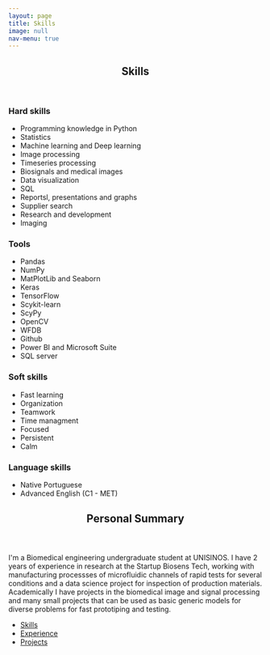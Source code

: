 ```yaml
---
layout: page
title: Skills
image: null
nav-menu: true
---
```


<!-- Main -->
<div id="main" class="alt">

<!-- One -->
<section id="one">
	<div class="inner">
		<header class="major">
			<h1>Skills</h1>
		</header>
	</section>
</div>

<!-- two -->
<section id="two">
	<!-- Content -->
	<div class="row">
		<div class="6u 12u$(medium)">
			<h3>Hard skills</h3>
				<ul class="alt">
					<li>Programming knowledge in Python</li>
					<li>Statistics</li>
					<li>Machine learning and Deep learning</li>
					<li>Image processing</li>
					<li>Timeseries processing</li>
					<li>Biosignals and medical images</li>
					<li>Data visualization</li>
					<li>SQL</li>
					<li>Reportsl, presentations and graphs</li>
					<li>Supplier search</li>
					<li>Research and development</li>
					<li>Imaging</li>
				</ul>
		</div>
		<div class="6u$ 12u$(medium)">
			<h3>Tools</h3>
				<ul class="alt">
					<li>Pandas</li>
					<li>NumPy</li>
					<li>MatPlotLib and Seaborn</li>
					<li>Keras</li>
					<li>TensorFlow</li>
					<li>Scykit-learn</li>
					<li>ScyPy</li>
					<li>OpenCV</li>
					<li>WFDB</li>
					<li>Github</li>
					<li>Power BI and Microsoft Suite</li>
					<li>SQL server</li>
				</ul>
		</div>
		<div class="6u 12u$(medium)">
			<h3>Soft skills</h3>
				<ul class="alt">
					<li>Fast learning</li>
					<li>Organization</li>
					<li>Teamwork</li>
					<li>Time managment</li>
					<li>Focused</li>
					<li>Persistent</li>
					<li>Calm</li>
				</ul>
		</div>
		<div class="6u$ 12u$(medium)">
			<h3>Language skills</h3>
				<ul class="alt">
					<li>Native Portuguese</li>
					<li>Advanced English (C1 - MET)</li>
				</ul>
		</div>
	</div>
</section>

<section id="three">
	<div class="inner">
		<header class="major">
			<h2>Personal Summary</h2>
		</header>
		<p>I'm a Biomedical engineering undergraduate student at UNISINOS. I have 2 years of experience in research at the Startup Biosens Tech, working with manufacturing processses of microfluidic channels of rapid tests for several conditions and a data science project for inspection of production materials. Academically I have projects in the biomedical image and signal processing and many small projects that can be used as basic generic models for diverse problems for fast prototiping and testing.</p>
		<ul class="actions">
			<li><a href="1 - skills.html" class="button next">Skills</a></li>
			<li><a href="2 - experience.html" class="button next">Experience</a></li>
			<li><a href="3 - projects.html" class="button next">Projects</a></li>
		</ul>
	</div>